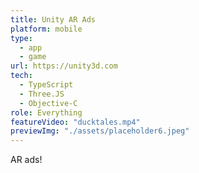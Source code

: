 ```yaml
---
title: Unity AR Ads
platform: mobile
type:
  - app
  - game
url: https://unity3d.com
tech:
  - TypeScript
  - Three.JS
  - Objective-C
role: Everything
featureVideo: "ducktales.mp4"
previewImg: "./assets/placeholder6.jpeg"
---
```


AR ads!

